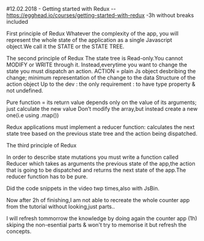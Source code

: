 #12.02.2018 - Getting started with Redux -- https://egghead.io/courses/getting-started-with-redux -3h without breaks included

First principle of Redux
Whatever the complexity of the app, you will represent the whole state of the application as a single Javascript object.We call it the STATE or the STATE TREE.

The second principle of Redux
	The state tree is Read-only.You cannot MODIFY or WRITE through it.
Instead,everytime you want to change the state you must dispatch an action.
ACTION = plain Js object desbribing the change; minimum representation of the change to the data
Structure of the action object
Up to the dev : the only requirement : to have type property & not undefined.

Pure function = its return value depends only on the value of its arguments; just calculate the new value
		Don’t modify the array,but instead create a new one(i.e using .map())

Redux applications must implement a reducer function: calculates the next state tree based on the previous state tree and the action being dispatched.

The third principle of Redux

In order to  describe state mutations you must write a function called Reducer which takes as arguments the previous state of the app,the action that is going to be dispatched and returns the next state of the app.The reducer function has to be pure.

Did the code snippets in the video twp times,also with JsBin.

Now after 2h of finishing,I am not able to recreate the whole counter app from the tutorial without looking,just parts..

I will refresh tommorrow the knowledge by doing again the counter app (1h) skiping the non-esential parts & won't try to memorise it but refresh the concepts.
